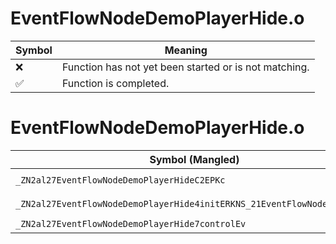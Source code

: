 # EventFlowNodeDemoPlayerHide.o
| Symbol | Meaning 
| ------------- | ------------- 
| :x: | Function has not yet been started or is not matching. 
| :white_check_mark: | Function is completed. 


# EventFlowNodeDemoPlayerHide.o
| Symbol (Mangled) | Symbol (Demangled) | Decompiled? |
| ------------- |  ------------- | ------------- |
| `_ZN2al27EventFlowNodeDemoPlayerHideC2EPKc` | `al::EventFlowNodeDemoPlayerHide::EventFlowNodeDemoPlayerHide(char const*)` | :x: |
| `_ZN2al27EventFlowNodeDemoPlayerHide4initERKNS_21EventFlowNodeInitInfoE` | `al::EventFlowNodeDemoPlayerHide::init(al::EventFlowNodeInitInfo const&)` | :x: |
| `_ZN2al27EventFlowNodeDemoPlayerHide7controlEv` | `al::EventFlowNodeDemoPlayerHide::control(void)` | :x: |
